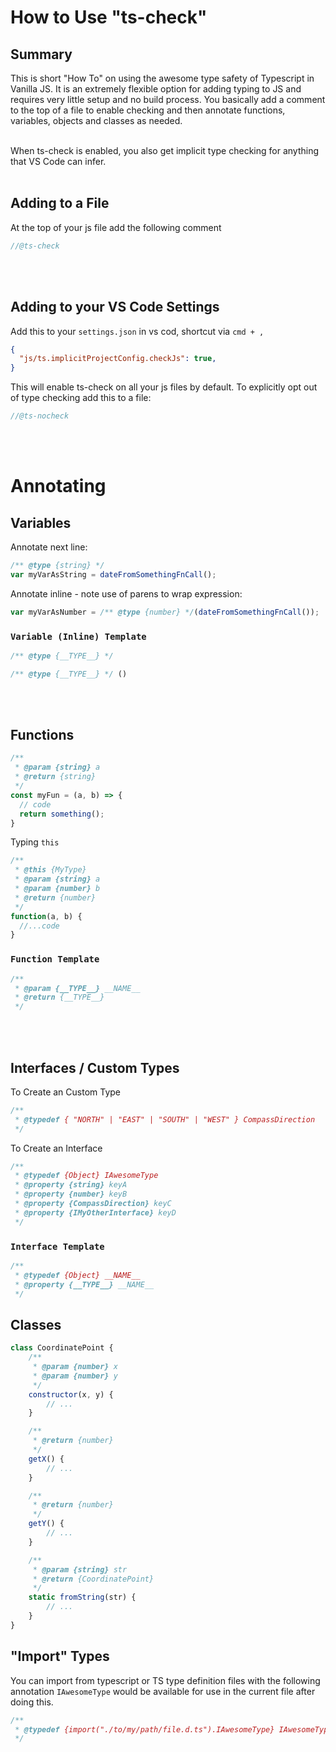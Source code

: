 # How to Use "ts-check"

## Summary
This is short "How To" on using the awesome type safety of Typescript in Vanilla JS.
It is an extremely flexible option for adding typing to JS and requires very little setup and no build process.
You basically add a comment to the top of a file to enable checking and then annotate functions, variables, objects and classes as needed.
<br />
<br />

When ts-check is enabled, you also get implicit type checking for anything that VS Code can infer.
<br />
<br />

## Adding to a File
At the top of your js file add the following comment
```js
//@ts-check
```
<br />
<br />

## Adding to your VS Code Settings
Add this to your `settings.json` in vs cod, shortcut via `cmd + ,`
```json
{
  "js/ts.implicitProjectConfig.checkJs": true,
}
```
This will enable ts-check on all your js files by default.
To explicitly opt out of type checking add this to a file:
```js
//@ts-nocheck
```
<br />
<br />

# Annotating

## Variables
Annotate next line:
```js
/** @type {string} */
var myVarAsString = dateFromSomethingFnCall();
```
Annotate inline - note use of parens to wrap expression:
```js
var myVarAsNumber = /** @type {number} */(dateFromSomethingFnCall());
```
### `Variable (Inline) Template`
```js
/** @type {__TYPE__} */
```
```js
/** @type {__TYPE__} */ ()
```
<br />
<br />

## Functions
```js
/**
 * @param {string} a
 * @return {string}
 */
const myFun = (a, b) => {
  // code
  return something();
}
```
Typing `this`
```js
/**
 * @this {MyType}
 * @param {string} a
 * @param {number} b
 * @return {number}
 */
function(a, b) {
  //...code
}

```
### `Function Template`
```js
/**
 * @param {__TYPE__} __NAME__
 * @return {__TYPE__}
 */
```
<br />
<br />

## Interfaces  / Custom Types
To Create an Custom Type
```js
/**
 * @typedef { "NORTH" | "EAST" | "SOUTH" | "WEST" } CompassDirection
 */
```

To Create an Interface
```js
/**
 * @typedef {Object} IAwesomeType
 * @property {string} keyA
 * @property {number} keyB
 * @property {CompassDirection} keyC
 * @property {IMyOtherInterface} keyD
 */
```

### `Interface Template`
```js
/**
 * @typedef {Object} __NAME__
 * @property {__TYPE__} __NAME__
 */
```

## Classes

```js
class CoordinatePoint {
    /**
     * @param {number} x
     * @param {number} y
     */
    constructor(x, y) {
        // ...
    }

    /**
     * @return {number}
     */
    getX() {
        // ...
    }

    /**
     * @return {number}
     */
    getY() {
        // ...
    }

    /**
     * @param {string} str
     * @return {CoordinatePoint}
     */
    static fromString(str) {
        // ...
    }
}
```



## "Import" Types
You can import from typescript or TS type definition files with the following annotation
`IAwesomeType` would be available for use in the current file after doing this.
```js
/**
 * @typedef {import("./to/my/path/file.d.ts").IAwesomeType} IAwesomeType
 */
```
